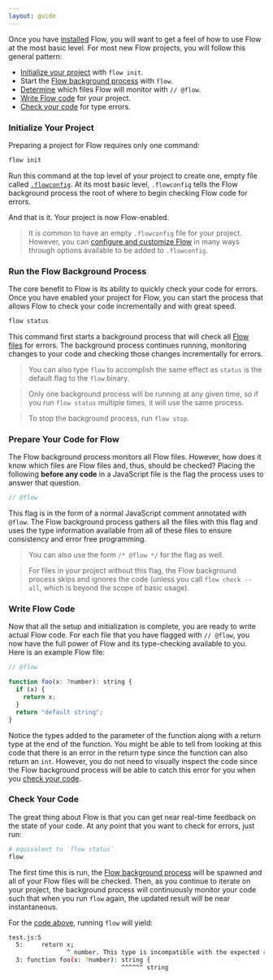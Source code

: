 ```yaml
---
layout: guide
---
```


Once you have [installed](../install/) Flow, you will want to get a feel of how to use Flow at the most basic level. For most new Flow projects, you will follow this general pattern:

- [Initialize your project](#toc-initialize-your-project) with `flow init`.
- Start the [Flow background process](#toc-run-the-flow-background-process) with `flow`.
- [Determine](#toc-prepare-your-code-for-flow) which files Flow will monitor with `// @flow`.
- [Write Flow code](#toc-write-flow-code) for your project.
- [Check your code](#toc-check-your-code) for type errors.

### Initialize Your Project <a class="toc" id="toc-initialize-your-project" href="#toc-initialize-your-project"></a>

Preparing a project for Flow requires only one command:

```sh
flow init
```

Run this command at the top level of your project to create one, empty file called [`.flowconfig`](../config/). At its most basic level, `.flowconfig` tells the Flow background process the root of where to begin checking Flow code for errors.

And that is it. Your project is now Flow-enabled.

> It is common to have an empty `.flowconfig` file for your project. However, you can [configure and customize Flow](../config/) in many ways through options available to be added to `.flowconfig`.

### Run the Flow Background Process <a class="toc" id="toc-run-the-flow-background-process" href="#toc-run-the-flow-background-process"></a>

The core benefit to Flow is its ability to quickly check your code for errors. Once you have enabled your project for Flow, you can start the process that allows Flow to check your code incrementally and with great speed.

```sh
flow status
```

This command first starts a background process that will check all [Flow files](#toc-prepare-your-code-for-flow) for errors. The background process continues running, monitoring changes to your code and checking those changes incrementally for errors.

> You can also type `flow` to accomplish the same effect as `status` is the default flag to the `flow` binary.

> Only one background process will be running at any given time, so if you run `flow status` multiple times, it will use the same process.

> To stop the background process, run `flow stop`.

### Prepare Your Code for Flow <a class="toc" id="toc-prepare-your-code-for-flow" href="#toc-prepare-your-code-for-flow"></a>

The Flow background process monitors all Flow files. However, how does it know which files are Flow files and, thus, should be checked? Placing the following **before any code** in a JavaScript file is the flag the process uses to answer that question.

```js
// @flow
```

This flag is in the form of a normal JavaScript comment annotated with `@flow`. The Flow background process gathers all the files with this flag and uses the type information available from all of these files to ensure consistency and error free programming.

> You can also use the form `/* @flow */` for the flag as well.

> For files in your project without this flag, the Flow background process skips and ignores the code (unless you call `flow check --all`, which is beyond the scope of basic usage).

### Write Flow Code <a class="toc" id="toc-write-flow-code" href="#toc-write-flow-code"></a>

Now that all the setup and initialization is complete, you are ready to write actual Flow code. For each file that you have flagged with `// @flow`, you now have the full power of Flow and its type-checking available to you. Here is an example Flow file:

```js
// @flow

function foo(x: ?number): string {
  if (x) {
    return x;
  }
  return "default string";
}
```

Notice the types added to the parameter of the function along with a return type at the end of the function. You might be able to tell from looking at this code that there is an error in the return type since the function can also return an `int`. However, you do not need to visually inspect the code since the Flow background process will be able to catch this error for you when you [check your code](#toc-check-your-code).

### Check Your Code <a class="toc" id="toc-check-your-code" href="#toc-check-your-code"></a>

The great thing about Flow is that you can get near real-time feedback on the state of your code. At any point that you want to check for errors, just run:

```sh
# equivalent to `flow status`
flow
```

The first time this is run, the [Flow background process](#toc-run-flow-background-process) will be spawned and all of your Flow files will be checked. Then, as you continue to iterate on your project, the background process will continuously monitor your code such that when you run `flow` again, the updated result will be near instantaneous.

For the [code above](#toc-write-flow-code), running `flow` will yield:

```sh
test.js:5
  5:     return x;
                ^ number. This type is incompatible with the expected return type of
  3: function foo(x: ?number): string {
                               ^^^^^^ string
```
